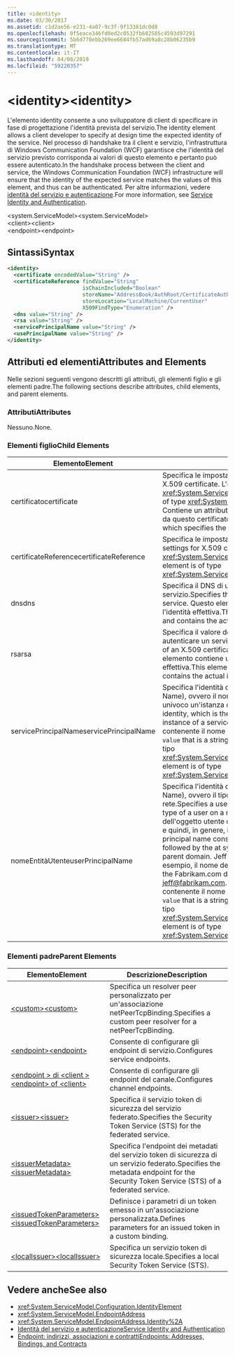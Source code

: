 ```yaml
---
title: <identity>
ms.date: 03/30/2017
ms.assetid: c1d2ae56-e231-4a07-9c3f-9f13381dc0d8
ms.openlocfilehash: 0f5eace346fd0ed2c0532fb602585c4593d97291
ms.sourcegitcommit: 5b6d778ebb269ee6684fb57ad69a8c28b06235b9
ms.translationtype: MT
ms.contentlocale: it-IT
ms.lasthandoff: 04/08/2019
ms.locfileid: "59220357"
---
```

# <a name="identity"></a><span data-ttu-id="c0b98-101">\<identity></span><span class="sxs-lookup"><span data-stu-id="c0b98-101">\<identity></span></span>
<span data-ttu-id="c0b98-102">L'elemento identity consente a uno sviluppatore di client di specificare in fase di progettazione l'identità prevista del servizio.</span><span class="sxs-lookup"><span data-stu-id="c0b98-102">The identity element allows a client developer to specify at design time the expected identity of the service.</span></span> <span data-ttu-id="c0b98-103">Nel processo di handshake tra il client e servizio, l'infrastruttura di Windows Communication Foundation (WCF) garantisce che l'identità del servizio previsto corrisponda ai valori di questo elemento e pertanto può essere autenticato.</span><span class="sxs-lookup"><span data-stu-id="c0b98-103">In the handshake process between the client and service, the Windows Communication Foundation (WCF) infrastructure will ensure that the identity of the expected service matches the values of this element, and thus can be authenticated.</span></span> <span data-ttu-id="c0b98-104">Per altre informazioni, vedere [identità del servizio e autenticazione](../../../../../docs/framework/wcf/feature-details/service-identity-and-authentication.md).</span><span class="sxs-lookup"><span data-stu-id="c0b98-104">For more information, see [Service Identity and Authentication](../../../../../docs/framework/wcf/feature-details/service-identity-and-authentication.md).</span></span>  
  
 <span data-ttu-id="c0b98-105">\<system.ServiceModel></span><span class="sxs-lookup"><span data-stu-id="c0b98-105">\<system.ServiceModel></span></span>  
<span data-ttu-id="c0b98-106">\<client></span><span class="sxs-lookup"><span data-stu-id="c0b98-106">\<client></span></span>  
<span data-ttu-id="c0b98-107">\<endpoint></span><span class="sxs-lookup"><span data-stu-id="c0b98-107">\<endpoint></span></span>  
  
## <a name="syntax"></a><span data-ttu-id="c0b98-108">Sintassi</span><span class="sxs-lookup"><span data-stu-id="c0b98-108">Syntax</span></span>  
  
```xml  
<identity>
  <certificate encodedValue="String" />
  <certificateReference findValue="String"
                        isChainIncluded="Boolean"
                        storeName="AddressBook/AuthRoot/CertificateAuthority/Disallowed/My/Root/TrustedPeople/TrustedPublisher"
                        storeLocation="LocalMachine/CurrentUser"
                        X509FindType="Enumeration" />
  <dns value="String" />
  <rsa value="String" />
  <servicePrincipalName value="String" />
  <usePrincipalName value="String" />
</identity>
```  
  
## <a name="attributes-and-elements"></a><span data-ttu-id="c0b98-109">Attributi ed elementi</span><span class="sxs-lookup"><span data-stu-id="c0b98-109">Attributes and Elements</span></span>  
 <span data-ttu-id="c0b98-110">Nelle sezioni seguenti vengono descritti gli attributi, gli elementi figlio e gli elementi padre.</span><span class="sxs-lookup"><span data-stu-id="c0b98-110">The following sections describe attributes, child elements, and parent elements.</span></span>  
  
### <a name="attributes"></a><span data-ttu-id="c0b98-111">Attributi</span><span class="sxs-lookup"><span data-stu-id="c0b98-111">Attributes</span></span>  
 <span data-ttu-id="c0b98-112">Nessuno.</span><span class="sxs-lookup"><span data-stu-id="c0b98-112">None.</span></span>  
  
### <a name="child-elements"></a><span data-ttu-id="c0b98-113">Elementi figlio</span><span class="sxs-lookup"><span data-stu-id="c0b98-113">Child Elements</span></span>  
  
|<span data-ttu-id="c0b98-114">Elemento</span><span class="sxs-lookup"><span data-stu-id="c0b98-114">Element</span></span>|<span data-ttu-id="c0b98-115">Descrizione</span><span class="sxs-lookup"><span data-stu-id="c0b98-115">Description</span></span>|  
|-------------|-----------------|  
|<span data-ttu-id="c0b98-116">certificato</span><span class="sxs-lookup"><span data-stu-id="c0b98-116">certificate</span></span>|<span data-ttu-id="c0b98-117">Specifica le impostazioni di un certificato X.509.</span><span class="sxs-lookup"><span data-stu-id="c0b98-117">Specifies settings of an X.509 certificate.</span></span> <span data-ttu-id="c0b98-118">L'elemento è di tipo <xref:System.ServiceModel.Configuration.CertificateElement>.</span><span class="sxs-lookup"><span data-stu-id="c0b98-118">This element is of type <xref:System.ServiceModel.Configuration.CertificateElement>.</span></span> <span data-ttu-id="c0b98-119">Contiene un attributo stringa `encodedValue` che specifica il valore codificato da questo certificato.</span><span class="sxs-lookup"><span data-stu-id="c0b98-119">It contains an attribute `encodedValue` that is a string, which specifies the value encoded by this certificate.</span></span>|  
|<span data-ttu-id="c0b98-120">certificateReference</span><span class="sxs-lookup"><span data-stu-id="c0b98-120">certificateReference</span></span>|<span data-ttu-id="c0b98-121">Specifica le impostazioni per la convalida del certificato X.509.</span><span class="sxs-lookup"><span data-stu-id="c0b98-121">Specifies settings for X.509 certificate validation.</span></span> <span data-ttu-id="c0b98-122">L'elemento è di tipo <xref:System.ServiceModel.Configuration.CertificateReferenceElement>.</span><span class="sxs-lookup"><span data-stu-id="c0b98-122">This element is of type <xref:System.ServiceModel.Configuration.CertificateReferenceElement>.</span></span>|  
|<span data-ttu-id="c0b98-123">dns</span><span class="sxs-lookup"><span data-stu-id="c0b98-123">dns</span></span>|<span data-ttu-id="c0b98-124">Specifica il DNS di un certificato X.509 usato per autenticare un servizio.</span><span class="sxs-lookup"><span data-stu-id="c0b98-124">Specifies the DNS of an X.509 certificate used to authenticate a service.</span></span> <span data-ttu-id="c0b98-125">Questo elemento contiene un attributo stringa `value` contenente l'identità effettiva.</span><span class="sxs-lookup"><span data-stu-id="c0b98-125">This element contains an attribute `value` that is a string, and contains the actual identity.</span></span>|  
|<span data-ttu-id="c0b98-126">rsa</span><span class="sxs-lookup"><span data-stu-id="c0b98-126">rsa</span></span>|<span data-ttu-id="c0b98-127">Specifica il valore del campo RSA di un certificato X.509 usato per autenticare un servizio presso un client.</span><span class="sxs-lookup"><span data-stu-id="c0b98-127">Specifies the value of the RSA field of an X.509 certificate used to authenticate a service to a client.</span></span> <span data-ttu-id="c0b98-128">Questo elemento contiene un attributo stringa `value` contenente l'identità effettiva.</span><span class="sxs-lookup"><span data-stu-id="c0b98-128">This element contains an attribute `value` that is a string, and contains the actual identity</span></span>|  
|<span data-ttu-id="c0b98-129">servicePrincipalName</span><span class="sxs-lookup"><span data-stu-id="c0b98-129">servicePrincipalName</span></span>|<span data-ttu-id="c0b98-130">Specifica l'identità di un nome principale di servizio (SPN, Server Principal Name), ovvero il nome principale usato da un client per identificare in modo univoco un'istanza di un servizio.</span><span class="sxs-lookup"><span data-stu-id="c0b98-130">Specifies a server principal name (SPN) identity, which is the principal name used by a client to uniquely identify an instance of a service.</span></span> <span data-ttu-id="c0b98-131">Questo elemento contiene un attributo stringa `value` contenente il nome principale effettivo.</span><span class="sxs-lookup"><span data-stu-id="c0b98-131">This element contains an attribute `value` that is a string, and contains the actual principal name.</span></span> <span data-ttu-id="c0b98-132">L'elemento è di tipo <xref:System.ServiceModel.Configuration.ServicePrincipalNameElement>.</span><span class="sxs-lookup"><span data-stu-id="c0b98-132">This element is of type <xref:System.ServiceModel.Configuration.ServicePrincipalNameElement>.</span></span>|  
|<span data-ttu-id="c0b98-133">nomeEntitàUtente</span><span class="sxs-lookup"><span data-stu-id="c0b98-133">userPrincipalName</span></span>|<span data-ttu-id="c0b98-134">Specifica l'identità di un nome principale dell'utente (UPN, User Principal Name), ovvero il tipo di nome che un utente usa per accedere a una rete.</span><span class="sxs-lookup"><span data-stu-id="c0b98-134">Specifies a user principal name (UPN) identity, which is the logon name type of a user on a network.</span></span> <span data-ttu-id="c0b98-135">Il nome dell'entità utente è costituito il nome dell'oggetto utente di Active Directory, seguita dal simbolo di chiocciola (\@) e quindi, in genere, il sistema di nome di dominio padre DNS.</span><span class="sxs-lookup"><span data-stu-id="c0b98-135">The user principal name consists of the user object name used in Active Directory, followed by the at symbol (\@) and then, typically, the Domain Name System parent domain.</span></span> <span data-ttu-id="c0b98-136">Jeff dell'albero di dominio Fabrikam.com sarebbe ad esempio, il nome dell'entità utente [ jeff@fabrikam.com ](mailto:jeffsmith@fabrikam.com).</span><span class="sxs-lookup"><span data-stu-id="c0b98-136">For example, Jeff in the Fabrikam.com domain tree might have the user principal name [jeff@fabrikam.com](mailto:jeffsmith@fabrikam.com).</span></span>  <span data-ttu-id="c0b98-137">Questo elemento contiene un attributo stringa `value` contenente il nome principale effettivo.</span><span class="sxs-lookup"><span data-stu-id="c0b98-137">This element contains an attribute `value` that is a string, and contains the actual principal name.</span></span> <span data-ttu-id="c0b98-138">L'elemento è di tipo <xref:System.ServiceModel.Configuration.UserPrincipalNameElement>.</span><span class="sxs-lookup"><span data-stu-id="c0b98-138">This element is of type <xref:System.ServiceModel.Configuration.UserPrincipalNameElement>.</span></span>|  
  
### <a name="parent-elements"></a><span data-ttu-id="c0b98-139">Elementi padre</span><span class="sxs-lookup"><span data-stu-id="c0b98-139">Parent Elements</span></span>  
  
|<span data-ttu-id="c0b98-140">Elemento</span><span class="sxs-lookup"><span data-stu-id="c0b98-140">Element</span></span>|<span data-ttu-id="c0b98-141">Descrizione</span><span class="sxs-lookup"><span data-stu-id="c0b98-141">Description</span></span>|  
|-------------|-----------------|  
|[<span data-ttu-id="c0b98-142">\<custom></span><span class="sxs-lookup"><span data-stu-id="c0b98-142">\<custom></span></span>](../../../../../docs/framework/configure-apps/file-schema/wcf/custom.md)|<span data-ttu-id="c0b98-143">Specifica un resolver peer personalizzato per un'associazione netPeerTcpBinding.</span><span class="sxs-lookup"><span data-stu-id="c0b98-143">Specifies a custom peer resolver for a netPeerTcpBinding.</span></span>|  
|[<span data-ttu-id="c0b98-144">\<endpoint></span><span class="sxs-lookup"><span data-stu-id="c0b98-144">\<endpoint></span></span>](endpoint-element.md)|<span data-ttu-id="c0b98-145">Consente di configurare gli endpoint di servizio.</span><span class="sxs-lookup"><span data-stu-id="c0b98-145">Configures service endpoints.</span></span>|  
|[<span data-ttu-id="c0b98-146">\<endpoint > di \<client ></span><span class="sxs-lookup"><span data-stu-id="c0b98-146">\<endpoint> of \<client></span></span>](endpoint-of-client.md)|<span data-ttu-id="c0b98-147">Consente di configurare gli endpoint del canale.</span><span class="sxs-lookup"><span data-stu-id="c0b98-147">Configures channel endpoints.</span></span>|  
|[<span data-ttu-id="c0b98-148">\<issuer></span><span class="sxs-lookup"><span data-stu-id="c0b98-148">\<issuer></span></span>](../../../../../docs/framework/configure-apps/file-schema/wcf/issuer.md)|<span data-ttu-id="c0b98-149">Specifica il servizio token di sicurezza del servizio federato.</span><span class="sxs-lookup"><span data-stu-id="c0b98-149">Specifies the Security Token Service (STS) for the federated service.</span></span>|  
|[<span data-ttu-id="c0b98-150">\<issuerMetadata></span><span class="sxs-lookup"><span data-stu-id="c0b98-150">\<issuerMetadata></span></span>](../../../../../docs/framework/configure-apps/file-schema/wcf/issuermetadata.md)|<span data-ttu-id="c0b98-151">Specifica l'endpoint dei metadati del servizio token di sicurezza di un servizio federato.</span><span class="sxs-lookup"><span data-stu-id="c0b98-151">Specifies the metadata endpoint for the Security Token Service (STS) of a federated service.</span></span>|  
|[<span data-ttu-id="c0b98-152">\<issuedTokenParameters></span><span class="sxs-lookup"><span data-stu-id="c0b98-152">\<issuedTokenParameters></span></span>](../../../../../docs/framework/configure-apps/file-schema/wcf/issuedtokenparameters.md)|<span data-ttu-id="c0b98-153">Definisce i parametri di un token emesso in un'associazione personalizzata.</span><span class="sxs-lookup"><span data-stu-id="c0b98-153">Defines parameters for an issued token in a custom binding.</span></span>|  
|[<span data-ttu-id="c0b98-154">\<localIssuer></span><span class="sxs-lookup"><span data-stu-id="c0b98-154">\<localIssuer></span></span>](../../../../../docs/framework/configure-apps/file-schema/wcf/localissuer.md)|<span data-ttu-id="c0b98-155">Specifica un servizio token di sicurezza locale.</span><span class="sxs-lookup"><span data-stu-id="c0b98-155">Specifies a local Security Token Service (STS).</span></span>|  
  
## <a name="see-also"></a><span data-ttu-id="c0b98-156">Vedere anche</span><span class="sxs-lookup"><span data-stu-id="c0b98-156">See also</span></span>

- <xref:System.ServiceModel.Configuration.IdentityElement>
- <xref:System.ServiceModel.EndpointAddress>
- <xref:System.ServiceModel.EndpointAddress.Identity%2A>
- [<span data-ttu-id="c0b98-157">Identità del servizio e autenticazione</span><span class="sxs-lookup"><span data-stu-id="c0b98-157">Service Identity and Authentication</span></span>](../../../../../docs/framework/wcf/feature-details/service-identity-and-authentication.md)
- [<span data-ttu-id="c0b98-158">Endpoint: indirizzi, associazioni e contratti</span><span class="sxs-lookup"><span data-stu-id="c0b98-158">Endpoints: Addresses, Bindings, and Contracts</span></span>](../../../../../docs/framework/wcf/feature-details/endpoints-addresses-bindings-and-contracts.md)
